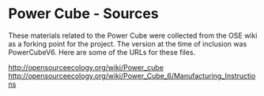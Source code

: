 Power Cube - Sources
=========

These materials related to the Power Cube were collected from the OSE wiki as a forking point for the project. The version at the time of inclusion was PowerCubeV6. Here are some of the URLs for these files. 

http://opensourceecology.org/wiki/Power_cube
http://opensourceecology.org/wiki/Power_Cube_6/Manufacturing_Instructions
